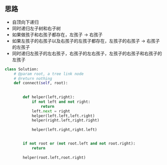 ## 思路

- 自顶向下递归
- 同时递归左子树和右子树
- 如果做孩子和右孩子都存在，左孩子 -> 右孩子
- 如果左孩子的右孩子以及右孩子的左孩子都存在，左孩子的右孩子 -> 右孩子的左孩子
- 同时递归左孩子的左右孩子，右孩子的左右孩子，左孩子的右孩子和右孩子的左孩子
```Python
class Solution:
    # @param root, a tree link node
    # @return nothing
    def connect(self, root):
        
            
        def helper(left,right):
            if not left and not right:
                return 
            left.next = right       
            helper(left.left,left.right)
            helper(right.left,right.right)
            
            helper(left.right,right.left)

            
        if not root or (not root.left and not root.right):
            return 
    
        helper(root.left,root.right)
```